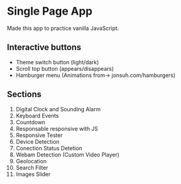 # Single Page App
Made this app to practice vanilla JavaScript.

## Interactive buttons
* Theme switch button (light/dark)
* Scroll top button (appears/disappears)
* Hamburger menu (Animations from-> jonsuh.com/hamburgers)

## Sections
1. Digital Clock and Sounding Alarm
2. Keyboard Events
3. Countdown
4. Responsable responsive with JS
5. Responsive Tester
6. Device Detection
7. Conection Status Detetion
8. Webam Detection (Custom Video Player)
9. Geolocation
10. Search Filter
11. Images Slider